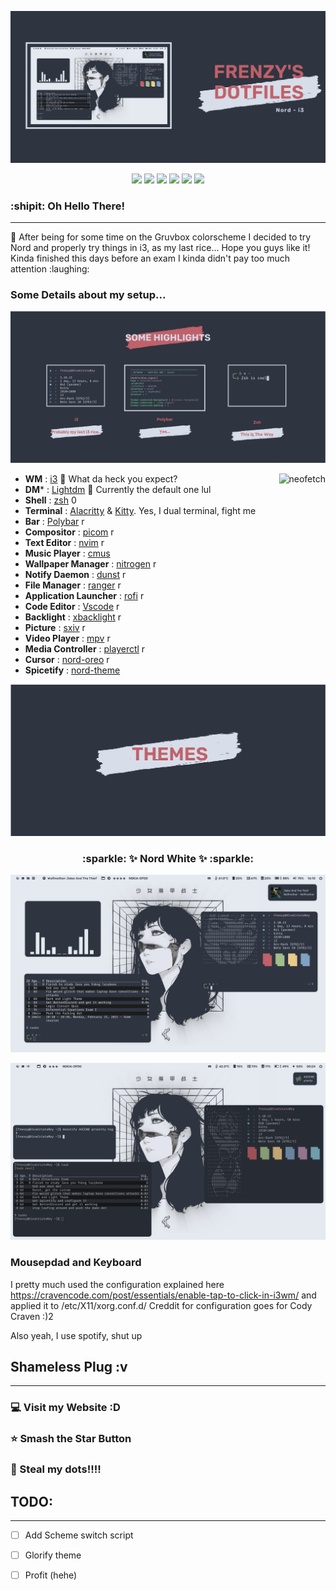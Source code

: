 
<p align="center">
  <img src="Screenshot/presentation-1.png">
</p>
<p align="center">
  <img src="https://img.shields.io/badge/%3F-Yes-green?style=for-the-badge">
  <img src="https://img.shields.io/github/license/adi1090x/rofi?style=for-the-badge">
  <img src="https://img.shields.io/github/stars/FrenzyExists/Nord-dot-files-i3?style=for-the-badge">
  <img src="https://img.shields.io/github/issues/adi1090x/rofi?color=violet&style=for-the-badge">
  <img src="https://img.shields.io/github/forks/adi1090x/rofi?color=teal&style=for-the-badge">
  <img src="https://img.shields.io/badge/license-MIT-blue.svg?style=for-the-badge">
<h3>:shipit: Oh Hello There! </h3>

---

<p>
🍛 After being for some time on the Gruvbox colorscheme I decided to try Nord and properly try things in i3, as my last rice...
Hope you guys like it! Kinda finished this days before an exam I kinda didn't pay too much attention :laughing:
</p>

<h3>Some Details about my setup...</h3>

<p align="center">
  <img src="Screenshot/presentation-2.png">
</p>

<img src="Screenshots/nord-icon.png" alt="neofetch" align="right" height="250px">

- **WM**                            : [i3](https://github.com/FrenzyExists/Nord-dot-files-i3/tree/main/config/i3) :art: What da heck you expect?
- **DM***                           : [Lightdm](https://wiki.archlinux.org/index.php/LightDM) 🍃 Currently the default one lul
- **Shell**                         : [zsh](https://wiki.archlinux.org/index.php/zsh) 0
- **Terminal**                      : [Alacritty](https://github.com/alacritty/alacritty) & [Kitty](https://github.com/kovidgoyal/kitty). Yes, I dual terminal, fight me
- **Bar**                           : [Polybar](https://github.com/polybar/polybar) r
- **Compositor**                    : [picom](https://github.com/yshui/picom)  r
- **Text Editor**                   : [nvim](https://github.com/neovim/neovim) r
- **Music Player**                  : [cmus](https://wiki.archlinux.org/index.php/Cmus)
- **Wallpaper Manager**             : [nitrogen](https://wiki.archlinux.org/index.php/Nitrogen) r
- **Notify Daemon**                 : [dunst](https://wiki.archlinux.org/index.php/Dunst) r
- **File Manager**                  : [ranger](https://github.com/neovim/neovim) r
- **Application Launcher**          : [rofi](https://github.com/davatorium/rofi) r
- **Code Editor**                   : [Vscode](https://code.visualstudio.com/) r
- **Backlight**                     : [xbacklight](https://wiki.archlinux.org/index.php/Backlight) r
- **Picture**                       : [sxiv](https://wiki.archlinux.org/index.php/sxiv) r
- **Video Player**                  : [mpv](https://wiki.archlinux.org/index.php/Mpv) r
- **Media Controller**              : [playerctl](https://github.com/altdesktop/playerctl) r
- **Cursor**                        : [nord-oreo](https://github.com/0jdxt/oreo-nord-cursors) r
- **Spicetify**                     : [nord-theme](https://github.com/morpheusthewhite/spicetify-themes/tree/master/Nord)

<p align="center">
  <img src="Screenshot/presentation-3.png">
</p>

<h3 align="center"> :sparkle: ✨ Nord White  ✨ :sparkle: </h3>

<p align="center">
  <img src="Screenshot/rice.png">
</p>

<p align="center">
  <img src="Screenshot/rice-2.png">
</p>

### Mousepdad and Keyboard
I pretty much used the configuration explained here https://cravencode.com/post/essentials/enable-tap-to-click-in-i3wm/ and applied it to /etc/X11/xorg.conf.d/
Creddit for configuration goes for Cody Craven :)2

Also yeah, I use spotify, shut up

## Shameless Plug :v
---
### :computer: Visit my Website :D

### :star: Smash the Star Button

### :rice: Steal my dots!!!!


## TODO:
---
- [ ] Add Scheme switch script
- [ ] Glorify theme
- [ ] Profit (hehe)

